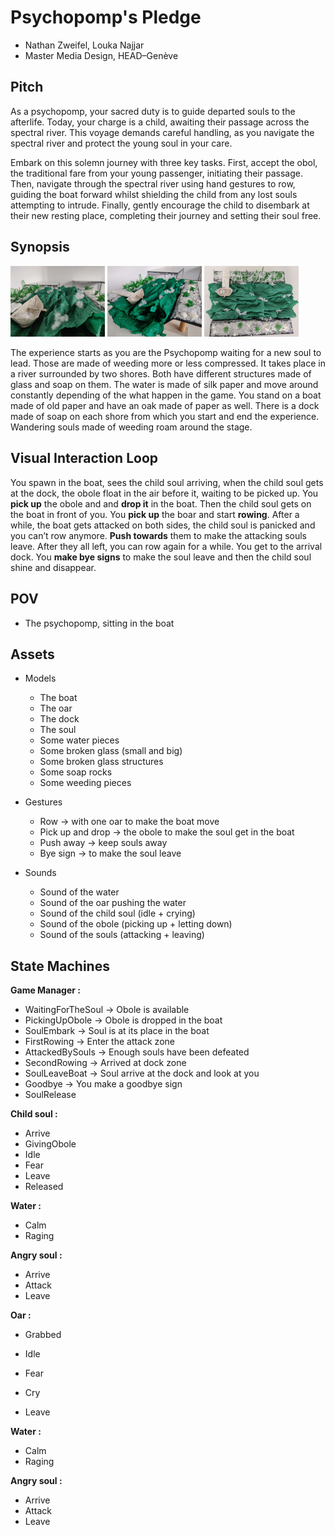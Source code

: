 # Psychopomp's Pledge
- Nathan Zweifel, Louka Najjar
- Master Media Design, HEAD–Genève

## Pitch
As a psychopomp, your sacred duty is to guide departed souls to the afterlife. Today, your charge is a child, awaiting their passage across the spectral river. This voyage demands careful handling, as you navigate the spectral river and protect the young soul in your care.

Embark on this solemn journey with three key tasks. First, accept the obol, the traditional fare from your young passenger, initiating their passage. Then, navigate through the spectral river using hand gestures to row, guiding the boat forward whilst shielding the child from any lost souls attempting to intrude. Finally, gently encourage the child to disembark at their new resting place, completing their journey and setting their soul free.

## Synopsis
<img src="./images/mockup/2023-05-18-photo1.png" style="width:30%">
<img src="./images/mockup/2023-05-18-photo2.png" style="width:30%">
<img src="./images/mockup/2023-05-18-photo3.png" style="width:30%">

The experience starts as you are the Psychopomp waiting for a new soul to lead. Those are made of weeding more or less compressed. It takes place in a river surrounded by two shores. Both have different structures made of glass and soap on them. The water is made of silk paper and move around constantly depending of the what happen in the game. You stand on a boat made of old paper and have an oak made of paper as well. There is a dock made of soap on each shore from which you start and end the experience. Wandering souls made of weeding roam around the stage.

## Visual Interaction Loop
You spawn in the boat, sees the child soul arriving, when the child soul gets at the dock, the obole float in the air before it, waiting to be picked up. You **pick up** the obole and and **drop it** in the boat. Then the child soul gets on the boat in front of you. You **pick up** the boar and start **rowing**. After a while, the boat gets attacked on both sides, the child soul is panicked and you can’t row anymore. **Push towards** them to make the attacking souls leave. After they all left, you can row again for a while. You get to the arrival dock. You **make bye signs** to make the soul leave and then the child soul shine and disappear.

## POV
- The psychopomp, sitting in the boat

## Assets
- Models
    + The boat
    + The oar
    + The dock
    + The soul
    + Some water pieces
    + Some broken glass (small and big)
    + Some broken glass structures
    + Some soap rocks
    + Some weeding pieces

- Gestures
    + Row → with one oar to make the boat move
    + Pick up and drop → the obole to make the soul get in the boat
    + Push away → keep souls away
    + Bye sign → to make the soul leave

- Sounds
    + Sound of the water
    + Sound of the oar pushing the water
    + Sound of the child soul (idle + crying)
    + Sound of the obole (picking up + letting down)
    + Sound of the souls (attacking + leaving)

## State Machines
**Game Manager :**
- WaitingForTheSoul
→ Obole is available
- PickingUpObole
→ Obole is dropped in the boat
- SoulEmbark
→ Soul is at its place in the boat
- FirstRowing
→ Enter the attack zone
- AttackedBySouls
→ Enough souls have been defeated
- SecondRowing
→ Arrived at dock zone
- SoulLeaveBoat
→ Soul arrive at the dock and look at you
- Goodbye
→ You make a goodbye sign
- SoulRelease

**Child soul :**
- Arrive
- GivingObole
- Idle
- Fear
- Leave
- Released

**Water :**
- Calm
- Raging

**Angry soul :**
- Arrive
- Attack
- Leave

**Oar :**
- Grabbed
- Idle

- Fear
- Cry
- Leave

**Water :**
- Calm
- Raging

**Angry soul :**
- Arrive
- Attack
- Leave